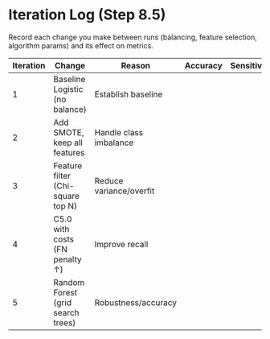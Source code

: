 # Iteration Log (Step 8.5)

Record each change you make between runs (balancing, feature selection, algorithm params) and its effect on metrics.

| Iteration | Change                                 | Reason                      | Accuracy | Sensitivity | Specificity | AUC  | Notes |
|-----------|-----------------------------------------|-----------------------------|----------|-------------|-------------|------|-------|
| 1         | Baseline Logistic (no balance)          | Establish baseline          |          |             |             |      |       |
| 2         | Add SMOTE, keep all features            | Handle class imbalance      |          |             |             |      |       |
| 3         | Feature filter (Chi-square top N)       | Reduce variance/overfit     |          |             |             |      |       |
| 4         | C5.0 with costs (FN penalty ↑)          | Improve recall              |          |             |             |      |       |
| 5         | Random Forest (grid search trees)       | Robustness/accuracy         |          |             |             |      |       |
